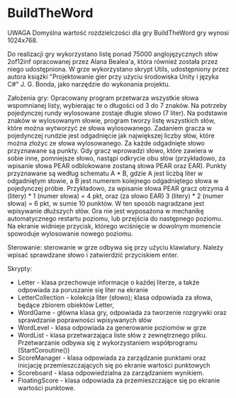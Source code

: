 # BuildTheWord
UWAGA 
Domyślna wartość rozdzielczości dla gry BuildTheWord gry wynosi 1024x768. 

Do realizacji gry wykorzystano listę ponad 75000 anglojęzycznych słów 2of12inf opracowanej przez Alana Bealea'a, która również została przez niego udostępniona.
W grze wykorzystano skrypt Utils, udostępniony przez autora książki "Projektowanie gier przy użyciu środowiska Unity i języka C#" J. G. Bonda, jako narzędzie do wykonania projektu.

Założenia gry: Opracowany program przetwarza wszystkie słowa wspomnianej listy, wybierając te o długości od 3 do 7 znaków. Na potrzeby pojedynczej rundy wylosowane zostaje długie słowo (7 liter). Na podstawie znaków w wylosowanym słowie, program tworzy listę wszystkich słów, które można wytworzyć ze słowa wylosowanego. Zadaniem gracza w pojedynczej rundzie jest odgadnięcie jak największej liczby słów, które można złożyc ze słowa wylosowanego. Za każde odgadnięte słowo przyznawane są punkty. Gdy gracz wprowadzi słowo, które zawiera w sobie inne, pomniejsze słowo, nastąpi odkrycie obu słów (przykładowo, za wpisanie słowa PEAR odblokowane zostaną słowa PEAR oraz EAR). Punkty przyznawane są według schematu A * B, gdzie A jest
liczbą liter w odgadniętym słowie, a B jest numerem kolejnego odgadniętego słowa w pojedynczej próbie. Przykładowo, za wpisanie słowa PEAR gracz otrzyma 4 (litery) * 1 (numer słowa) = 4 pkt, oraz (za słowo EAR) 3 (litery) * 2 (numer słowa) = 6 pkt, w sumie 10 punktów. W ten sposób nagradzane jest wpisywanie dłuższych słów. Gra nie jest wyposażona w mechanikę automatycznego restartu poziomu, lub przejścia do następnego poziomu. Na ekranie widnieje przycisk, którego wciśnięcie w dowolnym momencie spowoduje wylosowanie nowego poziomu.

Sterowanie: sterowanie w grze odbywa się przy użyciu klawiatury. Należy wpisać sprawdzane słowo i zatwierdzić przyciskiem enter.

Skrypty:
- Letter - klasa przechowuje informacje o każdej literze, a także odpowiada za poruszanie się liter na ekranie
- LetterCollection - kolekcja liter (słowo); klasa odpowiada za słowa, będące zbiorem obiektów Letter,
- WordGame - główna klasa gry, odpowiada za tworzenie rozgrywki oraz sprawdzanie poprawności wpisywanych słów
- WordLevel - klasa odpowiada za generowanie poziomów w grze
- WordList - klasa przetwarzająca liste słów z zewnętrznego pliku. Przetwarzanie odbywa się z wykorzystaniem współprogramu (StartCoroutine())
- ScoreManager - klasa odpowiada za zarządzanie punktami oraz inicjację przemieszczających się po ekranie wartości punktowych
- Scoreboard - klasa odpowiedzialna za zarządzaniem wynikiem.
- FloatingScore - klasa odpowiada za przemieszczające się po ekranie wartości punktowe.
